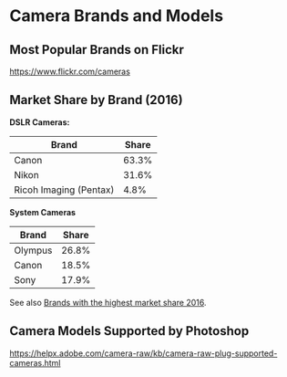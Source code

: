 # Camera Brands and Models 

## Most Popular Brands on Flickr

<https://www.flickr.com/cameras>

## Market Share by Brand (2016)

**DSLR Cameras:**

| Brand                  | Share |
|------------------------|-------|
| Canon                  | 63.3% |
| Nikon                  | 31.6% |
| Ricoh Imaging (Pentax) | 4.8%  |

**System Cameras**

| Brand   | Share |
|---------|-------|
| Olympus | 26.8% |
| Canon   | 18.5% |
| Sony    | 17.9% |

See also [Brands with the highest market share 2016](https://www.bilderrampe.de/2017/02/22/kamerahersteller-wer-hatte-2016-den-groessten-marktanteil/).

## Camera Models Supported by Photoshop

<https://helpx.adobe.com/camera-raw/kb/camera-raw-plug-supported-cameras.html>